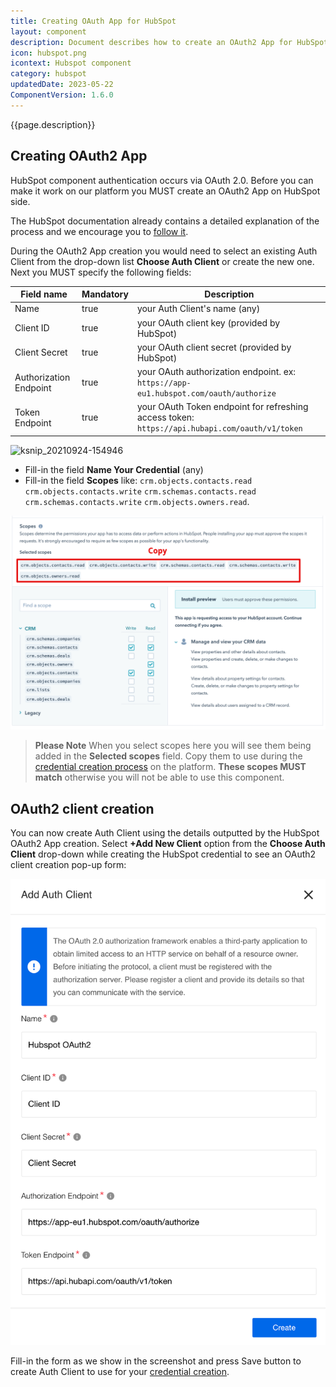 ```yaml
---
title: Creating OAuth App for HubSpot
layout: component
description: Document describes how to create an OAuth2 App for HubSpot and how to use newly generated Client ID and Client Secret to configure Auth Client.
icon: hubspot.png
icontext: Hubspot component
category: hubspot
updatedDate: 2023-05-22
ComponentVersion: 1.6.0
---
```


{{page.description}}

## Creating OAuth2 App

HubSpot component authentication occurs via OAuth 2.0. Before you can make it work
on our platform you MUST create an OAuth2 App on HubSpot side.

The HubSpot documentation already contains a detailed explanation of the process
and we encourage you to [follow it](https://developers.hubspot.com/docs/api/working-with-oauth).

During the OAuth2 App creation you would need to select an existing Auth Client
from the drop-down list **Choose Auth Client** or create the new one. Next you
MUST specify the following fields:

| Field name | Mandatory | Description |
|----|---------|-----------|
| Name | true | your Auth Client's name (any) |
| Client ID| true | your OAuth client key (provided by HubSpot) |
| Client Secret| true | your OAuth client secret (provided by HubSpot) |
| Authorization Endpoint | true | your OAuth authorization endpoint. ex: `https://app-eu1.hubspot.com/oauth/authorize` |
| Token Endpoint | true | your OAuth Token endpoint for refreshing access token: `https://api.hubapi.com/oauth/v1/token`|

![ksnip_20210924-154946](https://user-images.githubusercontent.com/7985390/134677237-b9aedd64-e7c0-4489-9125-f476cc129e31.png)

*   Fill-in the field **Name Your Credential** (any)
*   Fill-in the field **Scopes** like: `crm.objects.contacts.read` `crm.objects.contacts.write` `crm.schemas.contacts.read` `crm.schemas.contacts.write` `crm.objects.owners.read`.

![Scopes](img/scopes.png)

> **Please Note** When you select scopes here you will see them being added in
> the **Selected scopes** field. Copy them to use during the
> [credential creation process](index#credentials) on the platform.
> **These scopes MUST match** otherwise you will not be able to use this component.

## OAuth2 client creation

You can now create Auth Client using the details outputted by the HubSpot OAuth2 App
creation. Select **+Add New Client** option from the **Choose Auth Client**
drop-down while creating the HubSpot credential to see an OAuth2 client creation
pop-up form:

![Oauth 2](img/hubspot-oauth2.png)

Fill-in the form as we show in the screenshot and press Save button to create
Auth Client to use for your [credential creation](index#credentials).
